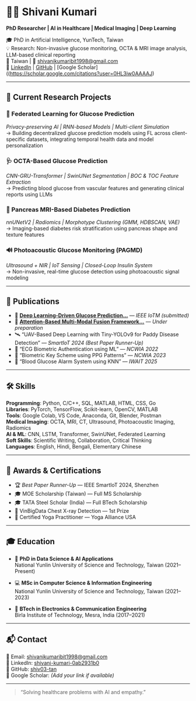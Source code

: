 # 👩‍🔬 Shivani Kumari
**PhD Researcher | AI in Healthcare | Medical Imaging | Deep Learning**

🎓 PhD in Artificial Intelligence, YunTech, Taiwan  
💡 Research: Non-invasive glucose monitoring, OCTA & MRI image analysis, LLM-based clinical reporting  
📍 Taiwan | 📧 shivanikumaribit1998@gmail.com  
🔗 [LinkedIn](https://www.linkedin.com/in/shivani-kumari-0ab2931b0) | [GitHub](https://github.com/shiv03-tan) | [Google Scholar]((https://scholar.google.com/citations?user=0HL3iw0AAAAJ)

---
## 🔬 Current Research Projects

### 🔐 Federated Learning for Glucose Prediction  
*Privacy-preserving AI | RNN-based Models | Multi-client Simulation*  
→ Building decentralized glucose prediction models using FL across client-specific datasets, integrating temporal health data and model personalization

### 🩺 OCTA-Based Glucose Prediction  
*CNN-GRU-Transformer | SwinUNet Segmentation | BOC & TOC Feature Extraction*  
→ Predicting blood glucose from vascular features and generating clinical reports using LLMs

### 🧠 Pancreas MRI-Based Diabetes Prediction  
*nnUNetV2 | Radiomics | Morphotype Clustering (GMM, HDBSCAN, VAE)*  
→ Imaging-based diabetes risk stratification using pancreas shape and texture features

### 🔊 Photoacoustic Glucose Monitoring (PAGMD)  
*Ultrasound + NIR | IoT Sensing | Closed-Loop Insulin System*  
→ Non-invasive, real-time glucose detection using photoacoustic signal modeling


---

## 📄 Publications
- 📝 **[Deep Learning-Driven Glucose Prediction...](#)** — *IEEE IoTM (submitted)*
- 🧠 **[Attention-Based Multi-Modal Fusion Framework...](#)** — *Under preparation*
- 🛰️ “UAV-Based Deep Learning with Tiny-YOLOv9 for Paddy Disease Detection” — *SmartIoT 2024 (Best Paper Runner-Up)*
- 💓 “ECG Biometric Authentication using ML” — *NCWIA 2022*
- 🔐 “Biometric Key Scheme using PPG Patterns” — *NCWIA 2023*
- 🔔 “Blood Glucose Alarm System using KNN” — *IWAIT 2025*

---

## 🛠️ Skills

**Programming**: Python, C/C++, SQL, MATLAB, HTML, CSS, Go  
**Libraries**: PyTorch, TensorFlow, Scikit-learn, OpenCV, MATLAB  
**Tools**: Google Colab, VS Code, Anaconda, Git, Blender, Postman  
**Medical Imaging**: OCTA, MRI, CT, Ultrasound, Photoacoustic Imaging, Radiomics  
**AI & ML**: CNN, LSTM, Transformer, SwinUNet, Federated Learning  
**Soft Skills**: Scientific Writing, Collaboration, Critical Thinking  
**Languages**: English, Hindi, Bengali, Elementary Chinese

---

## 🏅 Awards & Certifications

- 🏆 *Best Paper Runner-Up* — IEEE SmartIoT 2024, Shenzhen  
- 🎓 MOE Scholarship (Taiwan) — Full MS Scholarship  
- 🎓 TATA Steel Scholar (India) — Full BTech Scholarship  
- 🥇 VinBigData Chest X-ray Detection — 1st Prize  
- 🧘 Certified Yoga Practitioner — Yoga Alliance USA

---

## 🎓 Education

- 🧪 **PhD in Data Science & AI Applications**  
  National Yunlin University of Science and Technology, Taiwan (2021–Present)

- 💻 **MSc in Computer Science & Information Engineering**  
  National Yunlin University of Science and Technology, Taiwan (2021–2023)

- 📡 **BTech in Electronics & Communication Engineering**  
  Birla Institute of Technology, Mesra, India (2017–2021)

---

## 📬 Contact

📧 Email: shivanikumaribit1998@gmail.com  
🔗 LinkedIn: [shivani-kumari-0ab2931b0](https://www.linkedin.com/in/shivani-kumari-0ab2931b0)  
🔗 GitHub: [shiv03-tan](https://github.com/shiv03-tan)  
🔗 Google Scholar: *(Add your link if available)*

---

> “Solving healthcare problems with AI and empathy.”

